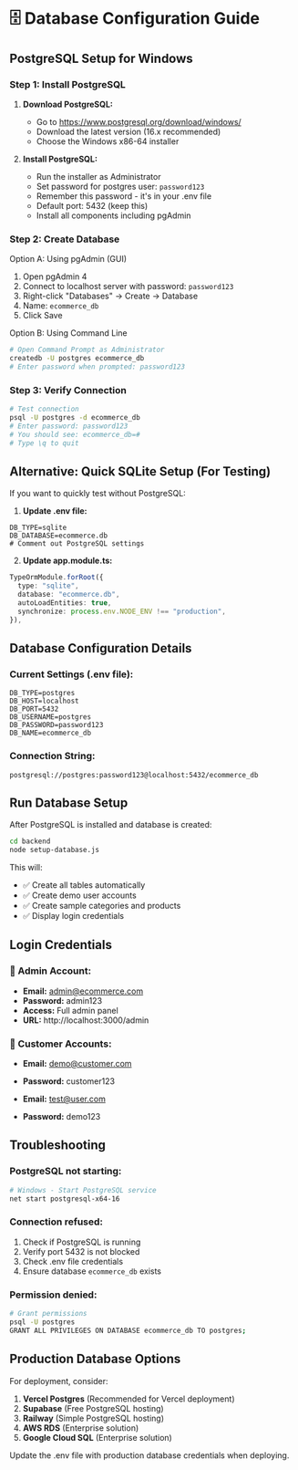 # 🗄️ Database Configuration Guide

## PostgreSQL Setup for Windows

### Step 1: Install PostgreSQL

1. **Download PostgreSQL:**

   - Go to https://www.postgresql.org/download/windows/
   - Download the latest version (16.x recommended)
   - Choose the Windows x86-64 installer

2. **Install PostgreSQL:**
   - Run the installer as Administrator
   - Set password for postgres user: `password123`
   - Remember this password - it's in your .env file
   - Default port: 5432 (keep this)
   - Install all components including pgAdmin

### Step 2: Create Database

Option A: Using pgAdmin (GUI)

1. Open pgAdmin 4
2. Connect to localhost server with password: `password123`
3. Right-click "Databases" → Create → Database
4. Name: `ecommerce_db`
5. Click Save

Option B: Using Command Line

```bash
# Open Command Prompt as Administrator
createdb -U postgres ecommerce_db
# Enter password when prompted: password123
```

### Step 3: Verify Connection

```bash
# Test connection
psql -U postgres -d ecommerce_db
# Enter password: password123
# You should see: ecommerce_db=#
# Type \q to quit
```

## Alternative: Quick SQLite Setup (For Testing)

If you want to quickly test without PostgreSQL:

1. **Update .env file:**

```env
DB_TYPE=sqlite
DB_DATABASE=ecommerce.db
# Comment out PostgreSQL settings
```

2. **Update app.module.ts:**

```typescript
TypeOrmModule.forRoot({
  type: "sqlite",
  database: "ecommerce.db",
  autoLoadEntities: true,
  synchronize: process.env.NODE_ENV !== "production",
}),
```

## Database Configuration Details

### Current Settings (.env file):

```env
DB_TYPE=postgres
DB_HOST=localhost
DB_PORT=5432
DB_USERNAME=postgres
DB_PASSWORD=password123
DB_NAME=ecommerce_db
```

### Connection String:

```
postgresql://postgres:password123@localhost:5432/ecommerce_db
```

## Run Database Setup

After PostgreSQL is installed and database is created:

```bash
cd backend
node setup-database.js
```

This will:

- ✅ Create all tables automatically
- ✅ Create demo user accounts
- ✅ Create sample categories and products
- ✅ Display login credentials

## Login Credentials

### 🔐 Admin Account:

- **Email:** admin@ecommerce.com
- **Password:** admin123
- **Access:** Full admin panel
- **URL:** http://localhost:3000/admin

### 👤 Customer Accounts:

- **Email:** demo@customer.com
- **Password:** customer123

- **Email:** test@user.com
- **Password:** demo123

## Troubleshooting

### PostgreSQL not starting:

```bash
# Windows - Start PostgreSQL service
net start postgresql-x64-16
```

### Connection refused:

1. Check if PostgreSQL is running
2. Verify port 5432 is not blocked
3. Check .env file credentials
4. Ensure database `ecommerce_db` exists

### Permission denied:

```bash
# Grant permissions
psql -U postgres
GRANT ALL PRIVILEGES ON DATABASE ecommerce_db TO postgres;
```

## Production Database Options

For deployment, consider:

1. **Vercel Postgres** (Recommended for Vercel deployment)
2. **Supabase** (Free PostgreSQL hosting)
3. **Railway** (Simple PostgreSQL hosting)
4. **AWS RDS** (Enterprise solution)
5. **Google Cloud SQL** (Enterprise solution)

Update the .env file with production database credentials when deploying.
